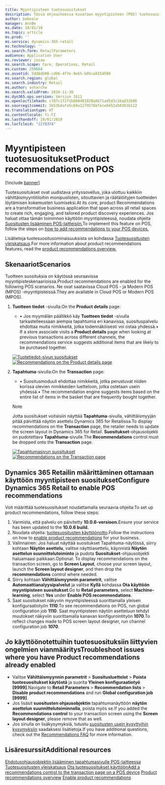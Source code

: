 ```yaml
---
title: Myyntipisteen tuotesuositukset
description: Tässä ohjeaiheessa kuvataan myyntipisteen (POS) tuotesuositusten käyttöä.
author: bebeale
manager: AnnBe
ms.date: 10/01/19
ms.topic: article
ms.prod: ''
ms.service: dynamics-365-retail
ms.technology: ''
ms.search.form: RetailParameters
audience: Application User
ms.reviewer: josaw
ms.search.scope: Core, Operations, Retail
ms.custom: 259664
ms.assetid: 5dd8db08-cd96-4f7e-9e65-b05ca815d580
ms.search.region: global
ms.search.industry: Retail
ms.author: asharchw
ms.search.validFrom: 2016-11-30
ms.dyn365.ops.version: Version 1611
ms.openlocfilehash: c78fc1f2f1bb08d01828a8b71ad5d3c16ad31b86
ms.sourcegitcommit: 5b53bdafa5cb9a1279576bfece0452a50383b122
ms.translationtype: HT
ms.contentlocale: fi-FI
ms.lasthandoff: 10/01/2019
ms.locfileid: "2278374"
---
```

# <a name="product-recommendations-on-pos"></a><span data-ttu-id="18be8-103">Myyntipisteen tuotesuositukset</span><span class="sxs-lookup"><span data-stu-id="18be8-103">Product recommendations on POS</span></span>

[!include [banner](includes/banner.md)]

<span data-ttu-id="18be8-104">Tuotesuositukset ovat uudistava yrityssovellus, joka ulottuu kaikkiin vähittäismyyntitiloihin monipuolisten, sitouttavien ja räätälöityjen tuotteiden löytämisen kokemusten luomiseksi.</span><span class="sxs-lookup"><span data-stu-id="18be8-104">At its core, product Recommendations are a transformative business application that span across all retail spaces to create rich, engaging, and tailored product discovery experiences.</span></span> <span data-ttu-id="18be8-105">Jos haluat ottaa tämän toiminnon käyttöön myyntipisteessä, noudata ohjeita [Suositusten lisääminen POS-laitteisiin.](add-recommendations-control-pos-screen.md)</span><span class="sxs-lookup"><span data-stu-id="18be8-105">To implement this feature on POS, follow the steps on [how to add recommendations to your POS devices.](add-recommendations-control-pos-screen.md)</span></span> 

<span data-ttu-id="18be8-106">Lisätietoja tuotesuositusominaisuuksista on kohdassa [Tuotesuositusten yleiskatsaus](../commerce/product-recommendations.md).</span><span class="sxs-lookup"><span data-stu-id="18be8-106">For more information about product recommendations features, read the [product recommendations overview.](../commerce/product-recommendations.md)</span></span> 

## <a name="scenarios"></a><span data-ttu-id="18be8-107">Skenaariot</span><span class="sxs-lookup"><span data-stu-id="18be8-107">Scenarios</span></span>

<span data-ttu-id="18be8-108">Tuotteen suosituksia on käytössä seuraavissa myyntipisteskenaarioissa.</span><span class="sxs-lookup"><span data-stu-id="18be8-108">Product recommendations are enabled for the following POS scenarios.</span></span> <span data-ttu-id="18be8-109">Ne ovat saatavissa Cloud POS - ja Modern POS (MPOS) -myyntipisteissä.</span><span class="sxs-lookup"><span data-stu-id="18be8-109">They are available in Cloud POS or Modern POS (MPOS).</span></span>

1. <span data-ttu-id="18be8-110">**Tuotteen tiedot** -sivulla:</span><span class="sxs-lookup"><span data-stu-id="18be8-110">On the **Product details** page:</span></span>

    - <span data-ttu-id="18be8-111">• Jos myymälän päällikkö käy **Tuotteen tiedot** -sivulla tarkastelleessaan aiempia tapahtumia eri kanavissa, suosituspalvelu ehdottaa muita nimikkeitä, jotka todennäköisesti voi ostaa yhdessä.</span><span class="sxs-lookup"><span data-stu-id="18be8-111">• If a store associate visits a **Product details** page when looking at previous transactions across different channels, the recommendations service suggests additional items that are likely to be purchased together.</span></span>

    <span data-ttu-id="18be8-112">[![Tuotetiedot-sivun suositukset](./media/proddetails.png)](./media/proddetails.png)</span><span class="sxs-lookup"><span data-stu-id="18be8-112">[![Recommendations on the Product details page](./media/proddetails.png)](./media/proddetails.png)</span></span>

2. <span data-ttu-id="18be8-113">**Tapahtuma**-sivulla:</span><span class="sxs-lookup"><span data-stu-id="18be8-113">On the **Transaction** page:</span></span>

    - <span data-ttu-id="18be8-114">• Suositusmoduuli ehdottaa nimikkeitä, jotka perustuvat niiden korissa olevien nimikkeiden luetteloon, jotka ostetaan usein yhdessä.</span><span class="sxs-lookup"><span data-stu-id="18be8-114">• The recommendation engine suggests items based on the entire list of items in the basket that are frequently bought together.</span></span>

    > [!NOTE]
    > <span data-ttu-id="18be8-115">Jotta suositukset voitaisiin näyttää **Tapahtuma**-sivulla, vähittäismyyjän pitää päivittää näytön asettelu Dynamics 365 for Retailissa.</span><span class="sxs-lookup"><span data-stu-id="18be8-115">To display recommendations on the **Transaction** page, the retailer needs to update the screen layout in Dynamics 365 for Retail.</span></span> <span data-ttu-id="18be8-116">**Suositukset**-ohjausobjekti on pudotettava **Tapahtuma**-sivulle.</span><span class="sxs-lookup"><span data-stu-id="18be8-116">The **Recommendations** control must be dropped onto the **Transaction** page.</span></span>

    <span data-ttu-id="18be8-117">[![Tapahtumasivun suositukset](./media/transactionscreenmultipleproductslargemessengersbag-5.jpg)](./media/transactionscreenmultipleproductslargemessengersbag-5.jpg)</span><span class="sxs-lookup"><span data-stu-id="18be8-117">[![Recommendations on the Transaction page](./media/transactionscreenmultipleproductslargemessengersbag-5.jpg)](./media/transactionscreenmultipleproductslargemessengersbag-5.jpg)</span></span>

## <a name="configure-dynamics-365-retail-to-enable-pos-recommendations"></a><span data-ttu-id="18be8-118">Dynamics 365 Retailin määrittäminen ottamaan käyttöön myyntipisteen suositukset</span><span class="sxs-lookup"><span data-stu-id="18be8-118">Configure Dynamics 365 Retail to enable POS recommendations</span></span>

<span data-ttu-id="18be8-119">Voit määrittää tuotesuositukset noudattamalla seuraavia ohjeita:</span><span class="sxs-lookup"><span data-stu-id="18be8-119">To set up product recommendations, follow these steps:</span></span>

1. <span data-ttu-id="18be8-120">Varmista, että palvelu on päivitetty **10.0.6-versioon.**</span><span class="sxs-lookup"><span data-stu-id="18be8-120">Ensure your service has been updated to the **10.0.6 build.**</span></span>
2. <span data-ttu-id="18be8-121">Noudata ohjeita: [tuotesuositusten käyttöönotto](../commerce/enable-product-recommendations.md).</span><span class="sxs-lookup"><span data-stu-id="18be8-121">Follow the instructions on how to [enable product recommendations](../commerce/enable-product-recommendations.md) for your business.</span></span>
3. <span data-ttu-id="18be8-122">Valinnainen: Jos haluat näyttää suositukset Tapahtuma-näytössä, siirry kohtaan **Näytön asettelu**, valitse näyttöasettelu, käynnistä **Näytön asettelun suunnittelutoiminto** ja pudota **Suositukset**-ohjausobjekti haluamaasi paikkaan.</span><span class="sxs-lookup"><span data-stu-id="18be8-122">Optional: To display recommendations on the transaction screen, go to **Screen Layout**, choose your screen layout, launch the **Screen layout designer**, and then drop the **recommendations** control where needed.</span></span>
4. <span data-ttu-id="18be8-123">Siirry kohtaan **Vähittäismyynnin parametrit**, valitse **Automaattianalyysipalvelut** ja valitse **Kyllä** kohdassa **Ota käyttöön myyntipisteen suositukset**.</span><span class="sxs-lookup"><span data-stu-id="18be8-123">Go to **Retail parameters**, select **Machine-learning**, select **Yes** under **Enable POS recommendations**.</span></span>
5. <span data-ttu-id="18be8-124">Saat suositukset näkyviin myyntipisteessä suorittamalla yleisen konfiguraatiotyön **1110**.</span><span class="sxs-lookup"><span data-stu-id="18be8-124">To see recommendations on POS, run global configuration job **1110**.</span></span> <span data-ttu-id="18be8-125">Saat myyntipisteen näytön asetteluun tehdyt muutokset näkyviin suorittamalla kanavan konfigurointityön **1070**.</span><span class="sxs-lookup"><span data-stu-id="18be8-125">To reflect changes made to POS screen layout designer, run channel configuration job **1070**.</span></span>



## <a name="troubleshoot-issues-where-you-have-product-recommendations-already-enabled"></a><span data-ttu-id="18be8-126">Jo käyttöönotettuihin tuotesuosituksiin liittyvien ongelmien vianmääritys</span><span class="sxs-lookup"><span data-stu-id="18be8-126">Troubleshoot issues where you have Product recommendations already enabled</span></span>

- <span data-ttu-id="18be8-127">Valitse **Vähittäismyynnin parametrit** \> **Suositusluettelot** \> **Poista tuotesuositukset käytöstä** ja suorita **Yleinen konfiguraatiotyö \[9999\]**.</span><span class="sxs-lookup"><span data-stu-id="18be8-127">Navigate to **Retail Parameters** \> **Recommendation lists** \> **Disable product recommendations** and run **Global configuration job \[9999\]**.</span></span> 
- <span data-ttu-id="18be8-128">Jos lisäsit **suositusten ohjausobjektin** tapahtumanäyttöön **näytön asettelun suunnittelutoiminnolla**, poista myös se.</span><span class="sxs-lookup"><span data-stu-id="18be8-128">If you added the **Recommendations control** to your transaction screen using the **Screen layout designer**, please remove that as well.</span></span>
- <span data-ttu-id="18be8-129">Jos sinulla on lisäkysymyksiä, tutustu [suositusten usein kysyttyihin kysymyksiin](../commerce/faq-recommendations.md) saadaksesi lisätietoja.</span><span class="sxs-lookup"><span data-stu-id="18be8-129">If you have additional questions, check out the [Recommendations FAQ](../commerce/faq-recommendations.md) for more information.</span></span>

## <a name="additional-resources"></a><span data-ttu-id="18be8-130">Lisäresurssit</span><span class="sxs-lookup"><span data-stu-id="18be8-130">Additional resources</span></span>

<span data-ttu-id="18be8-131">[Ehdotusohjausobjektin lisääminen tapahtumasivulle POS-laitteessa](add-recommendations-control-pos-screen.md)
[Tuotesuositusten yleiskatsaus](../commerce/product-recommendations.md)
[Ota tuotesuositukset käyttöön](../commerce/enable-product-recommendations.md)</span><span class="sxs-lookup"><span data-stu-id="18be8-131">[Add a recommendations control to the transaction page on a POS device](add-recommendations-control-pos-screen.md)
[Product recommendations overview](../commerce/product-recommendations.md)
[Enable product recommendations](../commerce/enable-product-recommendations.md)</span></span> 
